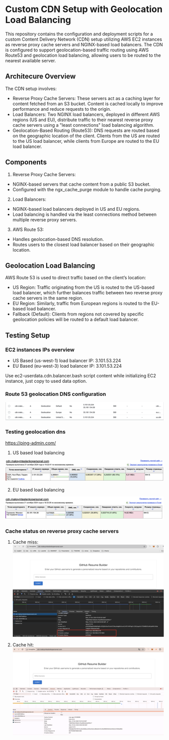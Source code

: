 # Custom CDN Setup with Geolocation Load Balancing

This repository contains the configuration and deployment scripts for a custom Content Delivery Network (CDN) setup utilizing AWS EC2 instances as reverse proxy cache servers and NGINX-based load balancers. The CDN is configured to support geolocation-based traffic routing using AWS Route53 and geolocation load balancing, allowing users to be routed to the nearest available server.

## Architecure Overview 

The CDN setup involves:
- Reverse Proxy Cache Servers: These servers act as a caching layer for content fetched from an S3 bucket. Content is cached locally to improve performance and reduce requests to the origin.
- Load Balancers: Two NGINX load balancers, deployed in different AWS regions (US and EU), distribute traffic to their nearest reverse proxy cache servers using a "least connections" load balancing algorithm.
- Geolocation-Based Routing (Route53): DNS requests are routed based on the geographic location of the client. Clients from the US are routed to the US load balancer, while clients from Europe are routed to the EU load balancer.

## Components

1. Reverse Proxy Cache Servers:
- NGINX-based servers that cache content from a public S3 bucket.
- Configured with the ngx_cache_purge module to handle cache purging.

2. Load Balancers:
- NGINX-based load balancers deployed in US and EU regions.
- Load balancing is handled via the least connections method between multiple reverse proxy servers.

3. AWS Route 53:
- Handles geolocation-based DNS resolution.
- Routes users to the closest load balancer based on their geographic location.

## Geolocation Load Balancing

AWS Route 53 is used to direct traffic based on the client’s location:
- US Region: Traffic originating from the US is routed to the US-based load balancer, which further balances traffic between two reverse proxy cache servers in the same region.
- EU Region: Similarly, traffic from European regions is routed to the EU-based load balancer.
- Fallback (Default): Clients from regions not covered by specific geolocation policies will be routed to a default load balancer.

## Testing Setup 

### EC2 instances IPs overview

- US Based (us-west-1) load balancer IP: 3.101.53.224
- EU Based (eu-west-3) load balancer IP: 3.101.53.224

Use ec2-userdata.cdn.balancer.bash script content while initializing EC2 instance, just copy to used data option.

### Route 53 geolocation DNS configuration 

![geolocation a records configs](./images/geolocation.a-records.png)

### Testing geolocation dns 

https://ping-admin.com/

1. US based load balancing 

![us based lb](./images/us.lb.check.png)

2. EU based load balancing

![eu based lb](./images/eu.lb.check.png)

### Cache status on reverse proxy cache servers

1. Cache miss:
![cache miss](./images/proxy.cache.miss.status.png)

2. Cache hit:
![cache hit](./images/proxy.cache.hit.status.png)

